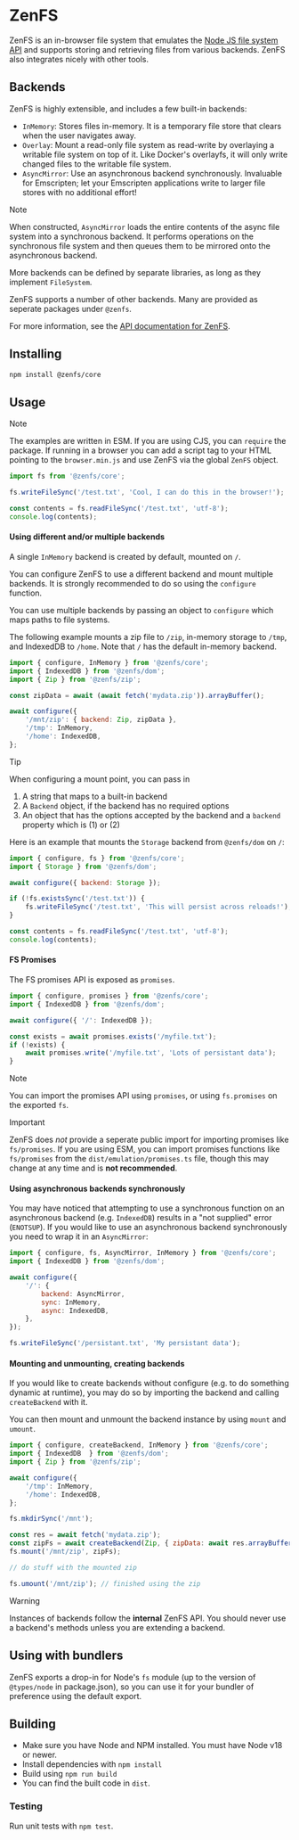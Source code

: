 # ZenFS

ZenFS is an in-browser file system that emulates the [Node JS file system API](http://nodejs.org/api/fs.html) and supports storing and retrieving files from various backends. ZenFS also integrates nicely with other tools.

## Backends

ZenFS is highly extensible, and includes a few built-in backends:

-   `InMemory`: Stores files in-memory. It is a temporary file store that clears when the user navigates away.
-   `Overlay`: Mount a read-only file system as read-write by overlaying a writable file system on top of it. Like Docker's overlayfs, it will only write changed files to the writable file system.
-   `AsyncMirror`: Use an asynchronous backend synchronously. Invaluable for Emscripten; let your Emscripten applications write to larger file stores with no additional effort!

> [!NOTE]
> When constructed, `AsyncMirror` loads the entire contents of the async file system into a synchronous backend. It performs operations on the synchronous file system and then queues them to be mirrored onto the asynchronous backend.

More backends can be defined by separate libraries, as long as they implement `FileSystem`.

ZenFS supports a number of other backends. Many are provided as seperate packages under `@zenfs`.

For more information, see the [API documentation for ZenFS](https://zen-fs.github.io/core).

## Installing

```sh
npm install @zenfs/core
```

## Usage

> [!NOTE]
> The examples are written in ESM. If you are using CJS, you can `require` the package. If running in a browser you can add a script tag to your HTML pointing to the `browser.min.js` and use ZenFS via the global `ZenFS` object.

```js
import fs from '@zenfs/core';

fs.writeFileSync('/test.txt', 'Cool, I can do this in the browser!');

const contents = fs.readFileSync('/test.txt', 'utf-8');
console.log(contents);
```

#### Using different and/or multiple backends

A single `InMemory` backend is created by default, mounted on `/`.

You can configure ZenFS to use a different backend and mount multiple backends. It is strongly recommended to do so using the `configure` function.

You can use multiple backends by passing an object to `configure` which maps paths to file systems.

The following example mounts a zip file to `/zip`, in-memory storage to `/tmp`, and IndexedDB to `/home`. Note that `/` has the default in-memory backend.

```js
import { configure, InMemory } from '@zenfs/core';
import { IndexedDB } from '@zenfs/dom';
import { Zip } from '@zenfs/zip';

const zipData = await (await fetch('mydata.zip')).arrayBuffer();

await configure({
	'/mnt/zip': { backend: Zip, zipData },
	'/tmp': InMemory,
	'/home': IndexedDB,
};
```

> [!TIP]
> When configuring a mount point, you can pass in
>
> 1. A string that maps to a built-in backend
> 2. A `Backend` object, if the backend has no required options
> 3. An object that has the options accepted by the backend and a `backend` property which is (1) or (2)

Here is an example that mounts the `Storage` backend from `@zenfs/dom` on `/`:

```js
import { configure, fs } from '@zenfs/core';
import { Storage } from '@zenfs/dom';

await configure({ backend: Storage });

if (!fs.existsSync('/test.txt')) {
	fs.writeFileSync('/test.txt', 'This will persist across reloads!');
}

const contents = fs.readFileSync('/test.txt', 'utf-8');
console.log(contents);
```

#### FS Promises

The FS promises API is exposed as `promises`.

```js
import { configure, promises } from '@zenfs/core';
import { IndexedDB } from '@zenfs/dom';

await configure({ '/': IndexedDB });

const exists = await promises.exists('/myfile.txt');
if (!exists) {
	await promises.write('/myfile.txt', 'Lots of persistant data');
}
```

> [!NOTE]
> You can import the promises API using `promises`, or using `fs.promises` on the exported `fs`.

> [!IMPORTANT]
> ZenFS does _not_ provide a seperate public import for importing promises like `fs/promises`. If you are using ESM, you can import promises functions like `fs/promises` from the `dist/emulation/promises.ts` file, though this may change at any time and is **not recommended**.

#### Using asynchronous backends synchronously

You may have noticed that attempting to use a synchronous function on an asynchronous backend (e.g. `IndexedDB`) results in a "not supplied" error (`ENOTSUP`). If you would like to use an asynchronous backend synchronously you need to wrap it in an `AsyncMirror`:

```js
import { configure, fs, AsyncMirror, InMemory } from '@zenfs/core';
import { IndexedDB } from '@zenfs/dom';

await configure({
	'/': {
		backend: AsyncMirror,
		sync: InMemory,
		async: IndexedDB,
	},
});

fs.writeFileSync('/persistant.txt', 'My persistant data');
```

#### Mounting and unmounting, creating backends

If you would like to create backends without configure (e.g. to do something dynamic at runtime), you may do so by importing the backend and calling `createBackend` with it.

You can then mount and unmount the backend instance by using `mount` and `umount`.

```js
import { configure, createBackend, InMemory } from '@zenfs/core';
import { IndexedDB  } from '@zenfs/dom';
import { Zip } from '@zenfs/zip';

await configure({
	'/tmp': InMemory,
	'/home': IndexedDB,
};

fs.mkdirSync('/mnt');

const res = await fetch('mydata.zip');
const zipFs = await createBackend(Zip, { zipData: await res.arrayBuffer() });
fs.mount('/mnt/zip', zipFs);

// do stuff with the mounted zip

fs.umount('/mnt/zip'); // finished using the zip
```

> [!WARNING]
> Instances of backends follow the **internal** ZenFS API. You should never use a backend's methods unless you are extending a backend.

## Using with bundlers

ZenFS exports a drop-in for Node's `fs` module (up to the version of `@types/node` in package.json), so you can use it for your bundler of preference using the default export.

## Building

-   Make sure you have Node and NPM installed. You must have Node v18 or newer.
-   Install dependencies with `npm install`
-   Build using `npm run build`
-   You can find the built code in `dist`.

### Testing

Run unit tests with `npm test`.
